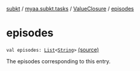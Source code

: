 [subkt](../../index.md) / [myaa.subkt.tasks](../index.md) / [ValueClosure](index.md) / [episodes](./episodes.md)

# episodes

`val episodes: `[`List`](https://kotlinlang.org/api/latest/jvm/stdlib/kotlin.collections/-list/index.html)`<`[`String`](https://kotlinlang.org/api/latest/jvm/stdlib/kotlin/-string/index.html)`>` [(source)](https://github.com/Myaamori/SubKt/blob/0.1.11/src/main/kotlin/myaa/subkt/tasks/tasks.kt#L430)

The episodes corresponding to this entry.

